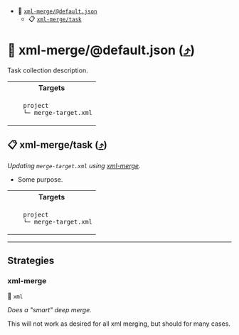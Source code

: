 - <a name="mock-plugin-task-idx-ref-xml-mergedefaultjson">:open_file_folder:</a> <a href="#mock-plugin-task-ref-xml-mergedefaultjson">`xml-merge/@default.json`</a>
  - <a name="mock-plugin-task-idx-ref-xml-mergetask">:clipboard:</a> <a href="#mock-plugin-task-ref-xml-mergetask">`xml-merge/task`</a>

# :open_file_folder: <a name="mock-plugin-task-ref-xml-mergedefaultjson">xml-merge/@default.json</a> (<a href="#mock-plugin-task-idx-ref-xml-mergedefaultjson">:arrow_heading_up:</a>)

Task collection description.

<table>
  <tbody>
    <tr>
      <th>Targets</th>
    </tr>
    <tr>
      <td align="left" valign="top">
        <ul>
<code>project</code><br/>
<code>└─ merge-target.xml</code><br/>
        </ul>
      </td>
    </tr>
  </tbody>
</table>

## :clipboard: <a name="mock-plugin-task-ref-xml-mergetask">xml-merge/task</a> (<a href="#mock-plugin-task-idx-ref-xml-mergetask">:arrow_heading_up:</a>)

_Updating `merge-target.xml` using <a href="#mock-plugin-strat-ref-xml-merge">xml-merge</a>._

- Some purpose.

<table>
  <tbody>
    <tr>
      <th>Targets</th>
    </tr>
    <tr>
      <td align="left" valign="top">
        <ul>
<code>project</code><br/>
<code>└─ merge-target.xml</code><br/>
        </ul>
      </td>
    </tr>
  </tbody>
</table>

------

## Strategies

### <a name="mock-plugin-strat-ref-xml-merge">xml-merge</a>  

:small_blue_diamond: `xml`

*Does a "smart" deep merge.*

This will not work as desired for all xml merging, but should for many cases.

